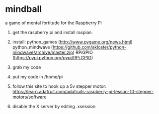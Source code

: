 # mindball
a game of mental fortitude for the Raspberry Pi

1. get the raspberry pi and install raspian.

2. install:
python_games (http://www.pygame.org/news.html)
python_mindwave (https://github.com/akloster/python-mindwave/archive/master.zip)
RPiGPIO (https://pypi.python.org/pypi/RPi.GPIO)

3. grab my code

4. put my code in /home/pi

5. follow this site to hook up a 5v stepper motor:
https://learn.adafruit.com/adafruits-raspberry-pi-lesson-10-stepper-motors/software

6. disable the X server by editing .xsession
